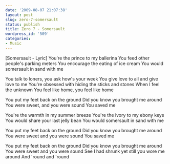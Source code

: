 ```yaml
---
date: '2009-08-07 21:07:38'
layout: post
slug: zero-7-somersault
status: publish
title: Zero 7 - Somersault
wordpress_id: '509'
categories:
- Music
---
```



[Somersault - Lyric]
You're the prince to my ballerina
You feed other people's parking meters
You encourage the eating of ice cream
You would somersault in sand with me

You talk to loners, you ask how's your week
You give love to all and give love to me
You're obsessed with hiding the sticks and stones
When I feel the unknown
You feel like home, you feel like home

You put my feet back on the ground
Did you know you brought me around
You were sweet, and you were sound
You saved me

You're the warmth in my summer breeze
You're the ivory to my ebony keys
You would share your last jelly bean
You would somersault in sand with me

You put my feet back on the ground
Did you know you brought me around
You were sweet and you were sound
You saved me

You put my feet back on the ground
Did you know you brought me around
You were sweet and you were sound
See I had shrunk yet still you wore me around
And 'round and 'round
